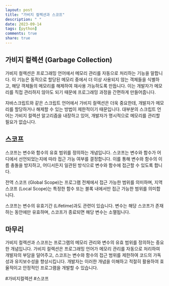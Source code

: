```yaml
---
layout: post
title: "가비지 컬렉션과 스코프"
description: " "
date: 2023-09-14
tags: [python]
comments: true
share: true
---
```


## 가비지 컬렉션 (Garbage Collection)

가비지 컬렉션은 프로그래밍 언어에서 메모리 관리를 자동으로 처리하는 기능을 말합니다. 이 기능은 동적으로 할당된 메모리 중에서 더 이상 사용되지 않는 객체들을 식별하고, 해당 객체들의 메모리를 해제하여 재사용 가능하도록 만듭니다. 이는 개발자가 메모리를 직접 관리하지 않아도 되기 때문에 프로그래밍 과정을 간편하게 만들어줍니다.

자바스크립트와 같은 스크립트 언어에서 가비지 컬렉션은 더욱 중요한데, 개발자가 메모리를 할당하거나 해제할 수 있는 방법이 제한적이기 때문입니다. 대부분의 스크립트 언어는 가비지 컬렉션 알고리즘을 내장하고 있어, 개발자가 명시적으로 메모리를 관리할 필요가 없습니다.

## 스코프

스코프는 변수와 함수의 유효 범위를 정의하는 개념입니다. 스코프는 변수와 함수가 어디에서 선언되었는지에 따라 접근 가능 여부를 결정합니다. 이를 통해 변수와 함수의 이름 충돌을 방지하고, 어디서든지 일관된 방식으로 변수와 함수에 접근할 수 있도록 합니다.

전역 스코프 (Global Scope)는 프로그램 전체에서 접근 가능한 범위를 의미하며, 지역 스코프 (Local Scope)는 특정한 함수 또는 블록 내에서만 접근 가능한 범위를 의미합니다.

스코프는 변수의 유효기간 (Lifetime)과도 관련이 있습니다. 변수는 해당 스코프가 존재하는 동안에만 유효하며, 스코프가 종료되면 해당 변수는 소멸됩니다.

## 마무리

가비지 컬렉션과 스코프는 프로그램의 메모리 관리와 변수의 유효 범위를 정의하는 중요한 개념입니다. 가비지 컬렉션은 프로그래밍 언어가 메모리 관리를 자동으로 처리하여 개발자의 부담을 덜어주고, 스코프는 변수와 함수의 접근 범위를 제한하여 코드의 가독성과 유지보수성을 향상시킵니다. 개발자는 이러한 개념을 이해하고 적절히 활용하여 효율적이고 안정적인 프로그램을 개발할 수 있습니다.

#가비지컬렉션 #스코프